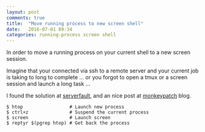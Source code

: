 ```yaml
---
layout: post
comments: true
title:  "Move running process to new screen shell"
date:   2016-07-01 09:34
categories: running-process screen shell
---
```


In order to move a running process on your current shell to a new screen session.

Imagine that your connected via ssh to a remote server and your current job is taking to long to complete ...
or you forgot to open a tmux or a screen session and launch a long task ...

I found the solution at [serverfault], and an nice post at [monkeypatch] blog.

```
$ htop                 # Launch new process
$ ctrl+z               # Suspend the current process
$ screen               # Launch screen
$ reptyr $(pgrep htop) # Get back the process
```

[screen]: https://www.gnu.org/software/screen/
[tmux]: https://tmux.github.io/
[reptyr]: https://github.com/nelhage/reptyr
[serverfault]: http://serverfault.com/questions/55880/moving-an-already-running-process-to-screen
[monkeypatch]: http://monkeypatch.me/blog/move-a-running-process-to-a-new-screen-shell.html
